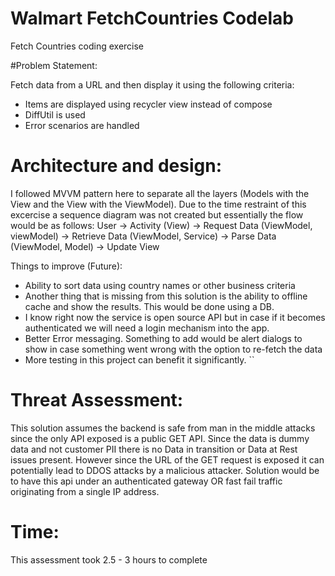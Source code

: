 # Walmart FetchCountries Codelab
Fetch Countries coding exercise

#Problem Statement: 

Fetch data from a URL and then display it using the following criteria: 
- Items are displayed using recycler view instead of compose
- DiffUtil is used
- Error scenarios are handled

# Architecture and design: 

I followed MVVM pattern here to separate all the layers (Models with the View and the View with the ViewModel). Due to the time restraint of this excercise a sequence diagram was not created but essentially the flow would be as follows: 
User -> Activity (View) -> Request Data (ViewModel, viewModel) -> Retrieve Data (ViewModel, Service) -> Parse Data (ViewModel, Model) -> Update View

Things to improve (Future):

- Ability to sort data using country names or other business criteria
- Another thing that is missing from this solution is the ability to offline cache and show the results. This would be done using a DB.
- I know right now the service is open source API but in case if it becomes authenticated we will need a login mechanism into the app.
- Better Error messaging. Something to add would be alert dialogs to show in case something went wrong with the option to re-fetch the data
- More testing in this project can benefit it significantly.
``
# Threat Assessment: 

This solution assumes the backend is safe from man in the middle attacks since the only API exposed is a public GET API. 
Since the data is dummy data and not customer PII there is no Data in transition or Data at Rest issues present.
However since the URL of the GET request is exposed it can potentially lead to DDOS attacks by a malicious attacker. Solution would be to have this api under an authenticated gateway OR fast fail traffic originating from a single IP address.

# Time: 

This assessment took 2.5 - 3 hours to complete
